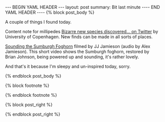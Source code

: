 --- BEGIN YAML HEADER ---
layout: post
summary: Bit last minute
---- END YAML HEADER ----
{% block post_body %}

A couple of things I found today.

Content note for millipedes [Bizarre new species discovered... on Twitter](https://phys.org/news/2020-05-bizarre-species-twitter.html) by University of Copenhagen. New finds can be made in all sorts of places. 

[Sounding the Sumburgh Foghorn](https://www.youtube.com/watch?v=iHCmzvzCmhI) filmed by JJ Jamieson (audio by Alex Jamieson). This short video shows the Sumburgh foghorn, restored by Brian Johnson, being powered up and sounding, it's rather lovely.

And that's it because I'm sleepy and un-inspired today, sorry.


{% endblock post_body %}

{% block footnote %}

{% endblock footnote %}

{% block post_right %}

{% endblock post_right %}
